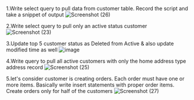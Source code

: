 1.Write select query to pull data from customer table. Record the script and take a snippet of output
 ![Screenshot (26)](https://github.com/user-attachments/assets/0107d9a7-5278-4b78-a331-1a04e351967a)

2.Write select query to pull only an active status customer 
![Screenshot (23)](https://github.com/user-attachments/assets/82ef9e61-a565-4799-b5fa-47042ef443ee)

3.Update top 5 customer status as Deleted from Active & also update modified time as well 
![image](https://github.com/user-attachments/assets/fb653bc9-c3b1-456a-85d5-e08cfee33884)

4.Write query to pull all active customers with only the home address type address record
![Screenshot (25)](https://github.com/user-attachments/assets/cabec011-9a71-4147-9086-59ea5d926b7e)

5.let's consider customer is creating orders. Each order must have one or more items. Basically write insert statements with proper order items. Create orders only for half of the customers
![Screenshot (27)](https://github.com/user-attachments/assets/13b86b7b-8fd7-418d-b2be-3e6ff0069b81)
